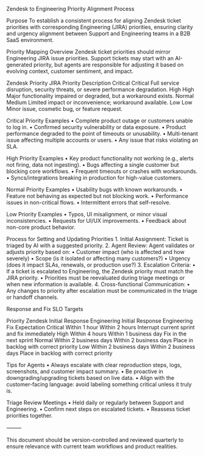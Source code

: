 Zendesk to Engineering Priority Alignment Process

Purpose
To establish a consistent process for aligning Zendesk ticket priorities with corresponding Engineering (JIRA) priorities, ensuring clarity and urgency alignment between Support and Engineering teams in a B2B SaaS environment.

Priority Mapping Overview
Zendesk ticket priorities should mirror Engineering JIRA issue priorities. Support tickets may start with an AI-generated priority, but agents are responsible for adjusting it based on evolving context, customer sentiment, and impact.

Zendesk Priority	JIRA Priority	Description
Critical	Critical	Full service disruption, security threats, or severe performance degradation.
High	High	Major functionality impaired or degraded, but a workaround exists.
Normal	Medium	Limited impact or inconvenience; workaround available.
Low	Low	Minor issue, cosmetic bug, or feature request.

Critical Priority Examples
	•	Complete product outage or customers unable to log in.
	•	Confirmed security vulnerability or data exposure.
	•	Product performance degraded to the point of timeouts or unusability.
	•	Multi-tenant issue affecting multiple accounts or users.
	•	Any issue that risks violating an SLA.

High Priority Examples
	•	Key product functionality not working (e.g., alerts not firing, data not ingesting).
	•	Bugs affecting a single customer but blocking core workflows.
	•	Frequent timeouts or crashes with workarounds.
	•	Syncs/integrations breaking in production for high-value customers.

Normal Priority Examples
	•	Usability bugs with known workarounds.
	•	Feature not behaving as expected but not blocking work.
	•	Performance issues in non-critical flows.
	•	Intermittent errors that self-resolve.

Low Priority Examples
	•	Typos, UI misalignment, or minor visual inconsistencies.
	•	Requests for UI/UX improvements.
	•	Feedback about non-core product behavior.

Process for Setting and Updating Priorities
	1.	Initial Assignment: Ticket is triaged by AI with a suggested priority.
	2.	Agent Review: Agent validates or adjusts priority based on:
	•	Customer impact (who is affected and how severely)
	•	Scope (is it isolated or affecting many customers?)
	•	Urgency (does it impact SLAs, renewals, or production use?)
	3.	Escalation Criteria:
	•	If a ticket is escalated to Engineering, the Zendesk priority must match the JIRA priority.
	•	Priorities must be reevaluated during triage meetings or when new information is available.
	4.	Cross-functional Communication:
	•	Any changes to priority after escalation must be communicated in the triage or handoff channels.

Response and Fix SLO Targets

Priority	Zendesk Initial Response	Engineering Initial Response	Engineering Fix Expectation
Critical	Within 1 hour	Within 2 hours	Interrupt current sprint and fix immediately
High	Within 4 hours	Within 1 business day	Fix in the next sprint
Normal	Within 2 business days	Within 2 business days	Place in backlog with correct priority
Low	Within 2 business days	Within 2 business days	Place in backlog with correct priority

Tips for Agents
	•	Always escalate with clear reproduction steps, logs, screenshots, and customer impact summary.
	•	Be proactive in downgrading/upgrading tickets based on live data.
	•	Align with the customer-facing language: avoid labeling something critical unless it truly is.

Triage Review Meetings
	•	Held daily or regularly between Support and Engineering.
	•	Confirm next steps on escalated tickets.
	•	Reassess ticket priorities together.

⸻

This document should be version-controlled and reviewed quarterly to ensure relevance with current team workflows and product realities.
